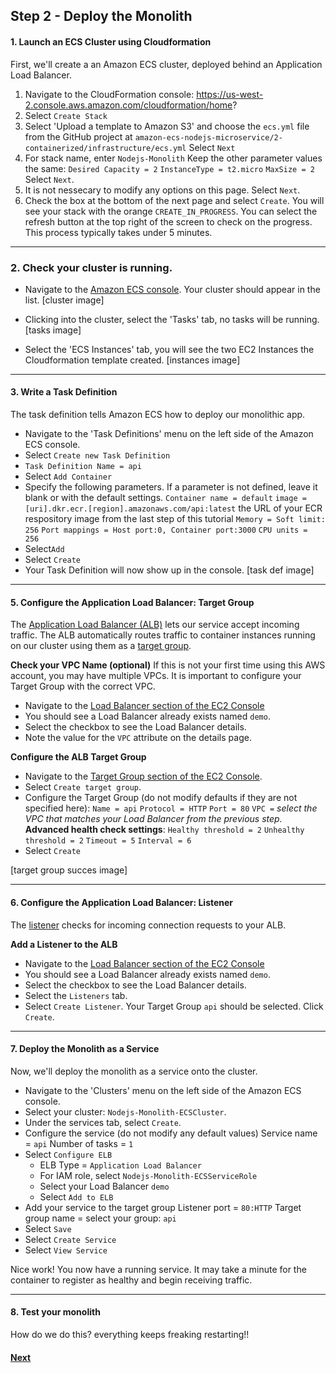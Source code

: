 ## Step 2 - Deploy the Monolith

#### 1. Launch an ECS Cluster using Cloudformation
First, we'll create a an Amazon ECS cluster, deployed behind an Application Load Balancer.

1. Navigate to the CloudFormation console: https://us-west-2.console.aws.amazon.com/cloudformation/home?
2. Select `Create Stack`
3. Select 'Upload a template to Amazon S3' and choose the `ecs.yml` file from the GitHub project at `amazon-ecs-nodejs-microservice/2-containerized/infrastructure/ecs.yml`
Select `Next`
4. For stack name, enter `Nodejs-Monolith`
Keep the other parameter values the same:
`Desired Capacity = 2`
`InstanceType = t2.micro`
`MaxSize = 2`
Select `Next`.
5. It is not nessecary to modify any options on this page. Select `Next`.
6. Check the box at the bottom of the next page and select `Create`.
You will see your stack with the orange `CREATE_IN_PROGRESS`. You can select the refresh button at the top right of the screen to check on the progress. This process typically takes under 5 minutes.

----
### 2. Check your cluster is running.

* Navigate to the [Amazon ECS console](https://console.aws.amazon.com/ecs/home?). Your cluster should appear in the list.
[cluster image]

* Clicking into the cluster, select the 'Tasks' tab, no tasks will be running.
[tasks image]

* Select the 'ECS Instances' tab, you will see the two EC2 Instances the Cloudformation template created.
[instances image]

---
#### 3. Write a Task Definition
The task definition tells Amazon ECS how to deploy our monolithic app.

* Navigate to the 'Task Definitions' menu on the left side of the Amazon ECS console.
* Select `Create new Task Definition`
* `Task Definition Name = api`
* Select `Add Container`
* Specify the following parameters. If a parameter is not defined, leave it blank or with the default settings.
`Container name = default`
`image = [uri].dkr.ecr.[region].amazonaws.com/api:latest` the URL of your ECR respository image from the last step of this tutorial
`Memory = Soft limit: 256`
`Port mappings = Host port:0, Container port:3000`
`CPU units = 256`
* Select`Add`
* Select `Create`
* Your Task Definition will now show up in the console.
[task def image]

---
#### 5. Configure the Application Load Balancer: Target Group
The [Application Load Balancer (ALB)](http://docs.aws.amazon.com/elasticloadbalancing/latest/application/introduction.html) lets our service accept incoming traffic. The ALB automatically routes traffic to container instances running on our cluster using them as a [target group](http://docs.aws.amazon.com/elasticloadbalancing/latest/application/load-balancer-target-groups.html).

**Check your VPC Name (optional)**
If this is not your first time using this AWS account, you may have multiple VPCs. It is important to configure your Target Group with the correct VPC.
* Navigate to the [Load Balancer section of the EC2 Console](https://console.aws.amazon.com/ec2/v2/home?#LoadBalancers:)
* You should see a Load Balancer already exists named `demo`.
* Select the checkbox to see the Load Balancer details.
* Note the value for the `VPC` attribute on the details page.

**Configure the ALB Target Group**
* Navigate to the [Target Group section of the EC2 Console](https://console.aws.amazon.com/ec2/v2/home?#TargetGroups:).
* Select `Create target group`.
* Configure the Target Group (do not modify defaults if they are not specified here):
`Name = api`
`Protocol = HTTP`
`Port = 80`
`VPC =` _select the VPC that matches your Load Balancer from the previous step._
**Advanced health check settings**:
`Healthy threshold = 2`
`Unhealthy threshold = 2`
`Timeout = 5`
`Interval = 6`
* Select `Create`

[target group succes image]

---
#### 6. Configure the Application Load Balancer: Listener
The [listener](http://docs.aws.amazon.com/elasticloadbalancing/latest/application/load-balancer-listeners.html) checks for incoming connection requests to your ALB.

**Add a Listener to the ALB**
* Navigate to the [Load Balancer section of the EC2 Console](https://console.aws.amazon.com/ec2/v2/home?#LoadBalancers:)
* You should see a Load Balancer already exists named `demo`.
* Select the checkbox to see the Load Balancer details.
* Select the `Listeners` tab.
* Select `Create Listener`. Your Target Group `api` should be selected. Click `Create`.

---
#### 7. Deploy the Monolith as a Service
Now, we'll deploy the monolith as a service onto the cluster.

* Navigate to the 'Clusters' menu on the left side of the Amazon ECS console.
* Select your cluster: `Nodejs-Monolith-ECSCluster`.
* Under the services tab, select `Create`.
* Configure the service (do not modify any default values)
Service name = `api`
Number of tasks = `1`
* Select `Configure ELB`
  * ELB Type = `Application Load Balancer`
  * For IAM role, select `Nodejs-Monolith-ECSServiceRole`
  * Select your Load Balancer `demo`
  * Select `Add to ELB`
* Add your service to the target group
Listener port = `80:HTTP`
Target group name = select your group: `api`
* Select `Save`
* Select `Create Service`
* Select `View Service`

Nice work! You now have a running service. It may take a minute for the container to register as healthy and begin receiving traffic.

---
#### 8. Test your monolith
How do we do this?
everything keeps freaking restarting!!

#### [Next](/Step-3.md)

